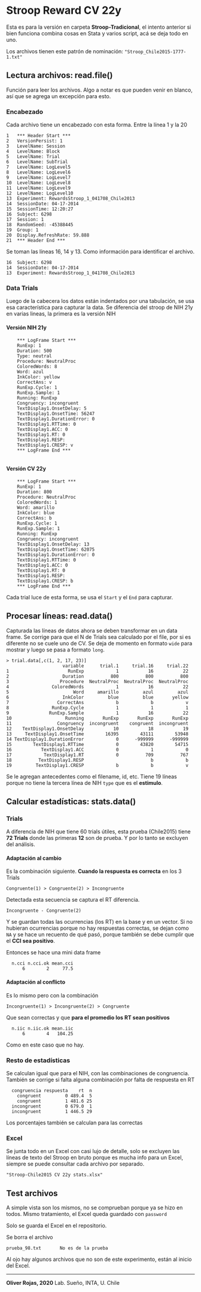# Stroop Reward CV 22y

Esta es para la versión en carpeta **Stroop-Tradicional**, el intento anterior si bien funciona combina cosas en Stata y varios script, acá se deja todo en uno.

Los archivos tienen este patrón de nominación: `"Stroop_Chile2015-1777-1.txt"` 

## Lectura archivos: read.file()

Función para leer los archivos. Algo a notar es que pueden venir en blanco, así que se agrega un excepción para esto.

### Encabezado

Cada archivo tiene un encabezado con esta forma. Entre la línea 1 y la 20

```
1	*** Header Start ***
2	VersionPersist: 1
3	LevelName: Session
4	LevelName: Block
5	LevelName: Trial
6	LevelName: SubTrial
7	LevelName: LogLevel5
8	LevelName: LogLevel6
9	LevelName: LogLevel7
10	LevelName: LogLevel8
11	LevelName: LogLevel9
12	LevelName: LogLevel10
13	Experiment: RewardsStroop_1_041708_Chile2013
14	SessionDate: 04-17-2014
15	SessionTime: 12:20:27
16	Subject: 6298
17	Session: 1
18	RandomSeed: -45388445
19	Group: 1
20	Display.RefreshRate: 59.888
21	*** Header End ***
```

Se toman las líneas 16, 14 y 13. Como información para identificar el archivo.

```
16	Subject: 6298
14	SessionDate: 04-17-2014
13	Experiment: RewardsStroop_1_041708_Chile2013
```

### Data Trials

Luego de la cabecera los datos están indentados por una tabulación, se usa esa característica para capturar la data. Se diferencia del stroop de NIH 21y en varias lineas, la primera es la versión NIH

#### Versión NIH 21y

```
	*** LogFrame Start ***
	RunExp: 1
	Duration: 500
	Type: neutral
	Procedure: NeutralProc
	ColoredWords: 8
	Word: azul
	InkColor: yellow
	CorrectAns: v
	RunExp.Cycle: 1
	RunExp.Sample: 1
	Running: RunExp
	Congruency: incongruent
	TextDisplay1.OnsetDelay: 5
	TextDisplay1.OnsetTime: 56247
	TextDisplay1.DurationError: 0
	TextDisplay1.RTTime: 0
	TextDisplay1.ACC: 0
	TextDisplay1.RT: 0
	TextDisplay1.RESP: 
	TextDisplay1.CRESP: v
	*** LogFrame End ***
	
```

#### Versión CV 22y
```
	*** LogFrame Start ***
	RunExp: 1
	Duration: 800
	Procedure: NeutralProc
	ColoredWords: 1
	Word: amarillo
	InkColor: blue
	CorrectAns: b
	RunExp.Cycle: 1
	RunExp.Sample: 1
	Running: RunExp
	Congruency: incongruent
	TextDisplay1.OnsetDelay: 13
	TextDisplay1.OnsetTime: 62075
	TextDisplay1.DurationError: 0
	TextDisplay1.RTTime: 0
	TextDisplay1.ACC: 0
	TextDisplay1.RT: 0
	TextDisplay1.RESP: 
	TextDisplay1.CRESP: b
	*** LogFrame End ***
```

Cada trial luce de esta forma, se usa el `Start` y el `End` para capturar.

## Procesar líneas: read.data()

Capturada las líneas de datos ahora se deben transformar en un data frame. Se corrige para que el N de Trials sea calculado por el file, por si es diferente no se cuele uno de CV. Se deja de momento en formato `wide` para mostrar y luego se pasa a formato `long`.

```
> trial.data[,c(1, 2, 17, 23)]
                     variable      trial.1     trial.16     trial.22
1                      RunExp            1           16           22
2                    Duration          800          800          800
3                   Procedure  NeutralProc  NeutralProc  NeutralProc
4                ColoredWords            1           16           22
5                        Word     amarillo         azul         azul
6                    InkColor         blue         blue       yellow
7                  CorrectAns            b            b            v
8                RunExp.Cycle            1            1            1
9               RunExp.Sample            1           16           22
10                    Running       RunExp       RunExp       RunExp
11                 Congruency  incongruent    congruent  incongruent
12    TextDisplay1.OnsetDelay           10           18           19
13     TextDisplay1.OnsetTime        16395        43111        53948
14 TextDisplay1.DurationError            0      -999999      -999999
15        TextDisplay1.RTTime            0        43820        54715
16           TextDisplay1.ACC            0            1            0
17            TextDisplay1.RT            0          709          767
18          TextDisplay1.RESP                         b            b
19         TextDisplay1.CRESP            b            b            v
```

Se le agregan antecedentes como el filename, id, etc. Tiene 19 líneas porque no tiene  la tercera línea de NIH `type` que es el **estimulo**.



## Calcular estadísticas: stats.data()

### Trials

A diferencia de NIH que tiene 60 trials útiles, esta prueba (Chile2015) tiene **72 Trials** donde las primeras **12** son de prueba. Y por lo tanto se excluyen del análisis.

#### Adaptación al cambio

Es la combinación siguiente. **Cuando la respuesta es correcta** en los 3 Trials

```
Congruente(1) > Congruente(2) > Incongruente
```

Detectada esta secuencia se captura el RT diferencia.

```
Incongruente - Congruente(2)
```

Y se guardan todas las ocurrencias (los RT) en la base y en un vector. Si no hubieran ocurrencias porque no hay respuestas correctas, se dejan como `NA` y se hace un recuento de qué pasó, porque también se debe cumplir que el **CCI sea positivo**.

Entonces se hace una mini data frame

```
  n.cci n.cci.ok mean.cci
      6        2     77.5
```

#### Adaptación al conflicto

Es lo mismo pero con la combinación

```
Incongruente(1) > Incongruente(2) > Congruente
```

Que sean correctas y que **para el promedio los RT sean positivos**  

```
  n.iic n.iic.ok mean.iic
      6        4   104.25
```

Como en este caso que no hay.

### Resto de estadísticas

Se calculan igual que para el NIH, con las combinaciones de congruencia. También se corrige si falta alguna combinación por falta de respuesta en RT

```
  congruencia respuesta    rt  n
    congruent         0 489.4  5
    congruent         1 481.6 25
  incongruent         0 679.0  1
  incongruent         1 446.5 29
```

Los porcentajes también se calculan para las correctas

### Excel

Se junta todo en un Excel con casi lujo de detalle, solo se excluyen las líneas de texto del Stroop en bruto porque es mucha info para un Excel, siempre se puede consultar cada archivo por separado.

```
"Stroop-Chile2015 CV 22y stats.xlsx"
```

## Test archivos

A simple vista son los mismos, no se comprueban porque ya se hizo en todos. Mismo tratamiento, el Excel queda guardado con `password`

Solo se guarda el Excel en el repositorio.

Se borra el archivo 

```
prueba_98.txt		No es de la prueba
```

Al ojo hay algunos archivos que no son de este experimento, están al inicio del Excel.



---

**Oliver Rojas, 2020** 
Lab. Sueño, INTA, U. Chile






















